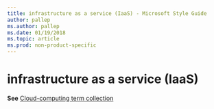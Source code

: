 ```yaml
---
title: infrastructure as a service (IaaS) - Microsoft Style Guide
author: pallep
ms.author: pallep
ms.date: 01/19/2018
ms.topic: article
ms.prod: non-product-specific
---
```


# infrastructure as a service (IaaS)

**See** [Cloud-computing term collection](~/a-z-word-list-term-collections/term-collections/cloud-computing-terms.md)
